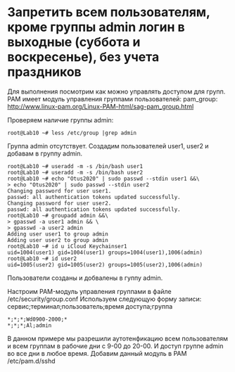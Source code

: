 # Запретить всем пользователям, кроме группы admin логин в выходные (суббота и воскресенье), без учета праздников

Для выполнения посмотрим как можно управлять доступом для групп.
PAM имеет модуль управления группами пользователей: pam_group: http://www.linux-pam.org/Linux-PAM-html/sag-pam_group.html

Проверяем наличие группы admin:

```
root@Lab10 ~# less /etc/group |grep admin
```

Группа admin отсутствует. Создадим пользователей user1, user2 и добавам в группу admin.

```
root@Lab10 ~# useradd -m -s /bin/bash user1
root@Lab10 ~# useradd -m -s /bin/bash user2
root@Lab10 ~# echo "Otus2020" | sudo passwd --stdin user1 &&\
> echo "Otus2020" | sudo passwd --stdin user2
Changing password for user user1.
passwd: all authentication tokens updated successfully.
Changing password for user user2.
passwd: all authentication tokens updated successfully.
root@Lab10 ~# groupadd admin &&\
> gpasswd -a user1 admin && \
> gpasswd -a user2 admin
Adding user user1 to group admin
Adding user user2 to group admin
root@Lab10 ~# id u iCloud Keychainser1
uid=1004(user1) gid=1004(user1) groups=1004(user1),1006(admin)
root@Lab10 ~# id user2
uid=1005(user2) gid=1005(user2) groups=1005(user2),1006(admin)
```

Пользователи созданы и добвалены в гуппу admin.

Настроим PAM-модуль управления группами в файле /etc/security/group.conf
Используем следующую форму записи: сервис;терминал;пользователь;время доступа;группа
```
*;*;*;Wd0900-2000;*
*;*;*;Al;admin
```

В данном примере мы разрешили аутотенфикацию всем пользователям и всем группам в рабочие дни с 9-00 до 20-00. И доступ группе admin во все дни в любое время.
Добавим данный модуль в PAM /etc/pam.d/sshd

